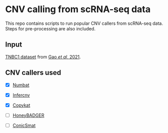 # CNV calling from scRNA-seq data

This repo contains scripts to run popular CNV callers from scRNA-seq data. Steps for pre-processing are also included. 

## Input

[TNBC1 dataset](https://www.ncbi.nlm.nih.gov/geo/query/acc.cgi?acc=GSM4476486) from [Gao *et al*, 2021](https://doi.org/10.1038/s41587-020-00795-2).

## CNV callers used

- [x] [Numbat](https://github.com/kharchenkolab/numbat)
- [x] [Infercnv](https://github.com/broadinstitute/infercnv)
- [x] [Copykat](https://github.com/navinlabcode/copykat)
- [ ] [HoneyBADGER](https://github.com/JEFworks-Lab/HoneyBADGER)
- [ ] [ConicSmat](https://github.com/diazlab/CONICS)

